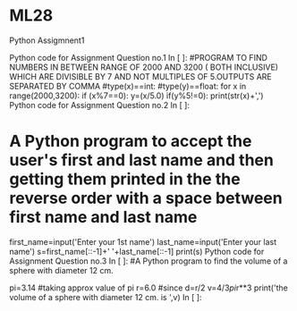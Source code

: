 # ML28
Python Assigmnent1

Python code for Assignment Question no.1
In [ ]:
#PROGRAM TO FIND NUMBERS IN BETWEEN RANGE OF 2000 AND 3200 ( BOTH INCLUSIVE) WHICH ARE DIVISIBLE BY 7 AND NOT MULTIPLES OF 5.OUTPUTS ARE SEPARATED BY COMMA 
#type(x)==int:
#type(y)==float:
for x in range(2000,3200):
     if (x%7==0):
        y=(x/5.0)
        if(y%5!=0):
            print(str(x)+',')
Python code for Assignment Question no.2
In [ ]:
# A Python program to accept the user's first and last name and then getting them printed in the the reverse order with a space between first name and last name
first_name=input('Enter your 1st name')
last_name=input('Enter your last name')
s=first_name[::-1]+' '+last_name[::-1]
print(s)
Python code for Assignment Question no.3
In [ ]:
#A Python program to find the volume of a sphere with diameter 12 cm.

pi=3.14 #taking approx value of pi
r=6.0 #since d=r/2
v=4/3*pi*r**3
print('the volume of a sphere with diameter 12 cm. is ',v)
In [ ]:
